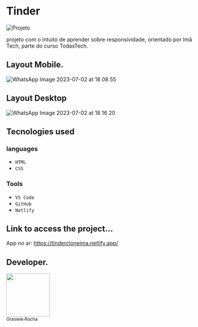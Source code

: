 # Tinder

![Projeto](https://img.shields.io/badge/project%20-%20Tinder-pink) 

projeto com o intuito de aprender sobre responsividade, orientado por Imã Tech, parte do curso TodasTech.

## Layout Mobile.
![WhatsApp Image 2023-07-02 at 18 08 55](https://github.com/GrasieleRocha/Tinder/assets/104076058/1c322083-c720-41a3-9522-88c08139d5de)


## Layout Desktop

![WhatsApp Image 2023-07-02 at 18 16 20](https://github.com/GrasieleRocha/Tinder/assets/104076058/46fa6bbd-699b-431d-bdc7-178650ba1957)


## Tecnologies used
### languages
- `HTML`
- `CSS`


### Tools
- `VS Code`
- `GitHub`
- `Netlify`

## Link to access the project...
App no ar: https://tindercloneima.netlify.app/

## Developer.

[<img src="https://avatars.githubusercontent.com/u/104076058?v=4" width=115><br><sub>Grasiele Rocha</sub>](https://github.com/GrasieleRocha)
